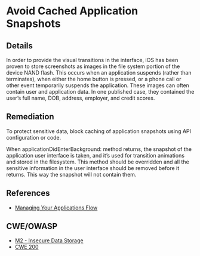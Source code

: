 # Avoid Cached Application Snapshots

## Details

In order to provide the visual transitions in the interface, iOS has been proven to store screenshots as images in the file system portion of the device NAND flash. This occurs when an application suspends (rather than terminates), when either the home button is pressed, or a phone call or other event temporarily suspends the application. These images can often contain user and application data. In one published case, they contained the user’s full name, DOB, address, employer, and credit scores.

## Remediation

To protect sensitive data, block caching of application snapshots using API configuration or code.

When applicationDidEnterBackground: method returns, the snapshot of the application user interface is taken, and it’s used for transition animations and stored in the filesystem. This method should be overridden and all the sensitive information in the user interface should be removed before it returns. This way the snapshot will not contain them.

## References

 * [Managing Your Applications Flow][1]

## CWE/OWASP

 * [M2 - Insecure Data Storage](https://www.owasp.org/index.php/Mobile_Top_10_2016-M2-Insecure_Data_Storage)
 * [CWE 200](http://cwe.mitre.org/data/definitions/200.html)

<!-- Links -->
[1]: https://developer.apple.com/library/iOS/documentation/iPhone/Conceptual/iPhoneOSProgrammingGuide/ManagingYourApplicationsFlow/ManagingYourApplicationsFlow.html#//apple_ref/doc/uid/TP40007072-CH4-SW47
